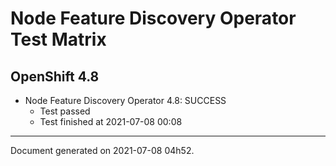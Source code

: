 
Node Feature Discovery Operator Test Matrix
===========================================

OpenShift 4.8
-------------


* Node Feature Discovery Operator 4.8: SUCCESS
  - Test passed
  - Test finished at 2021-07-08 00:08


---
Document generated on 2021-07-08 04h52.
